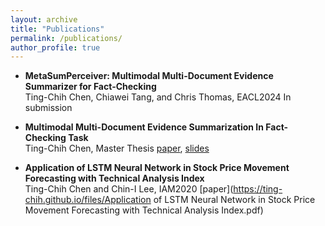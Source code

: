 ```yaml
---
layout: archive
title: "Publications"
permalink: /publications/
author_profile: true
---
```


- **MetaSumPerceiver: Multimodal Multi-Document Evidence Summarizer for Fact-Checking**  
Ting-Chih Chen, Chiawei Tang, and Chris Thomas, EACL2024 In submission

- **Multimodal Multi-Document Evidence Summarization In Fact-Checking Task**  
Ting-Chih Chen, Master Thesis [paper](), [slides]()

- **Application of LSTM Neural Network in Stock Price Movement Forecasting with Technical Analysis Index**  
Ting-Chih Chen and Chin-I Lee, IAM2020 [paper](https://ting-chih.github.io/files/Application of LSTM Neural Network in Stock Price Movement Forecasting with Technical Analysis Index.pdf)  
